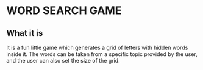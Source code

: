 # WORD SEARCH GAME

## What it is
It is a fun little game which generates a grid of letters with hidden words inside it. The words can be taken from a specific topic provided by the user, and the user can also set the size of the grid.
